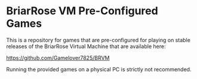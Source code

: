 # BriarRose VM Pre-Configured Games

This is a repository for games that are pre-configured for playing on stable releases of the BriarRose Virtual Machine that are available here:

https://github.com/Gamelover7825/BRVM

Running the provided games on a physical PC is strictly not recommended.
